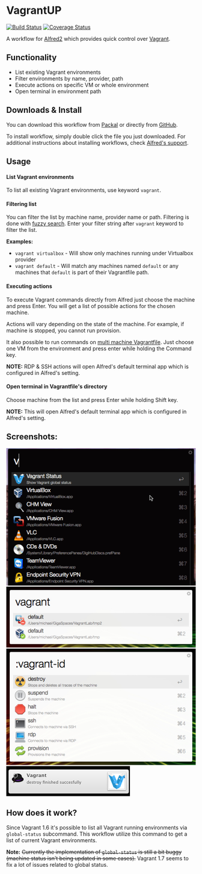 # VagrantUP
[![Build Status](https://travis-ci.org/m1keil/alfred-vagrant-workflow.svg?branch=master)](https://travis-ci.org/m1keil/alfred-vagrant-workflow) [![Coverage Status](https://coveralls.io/repos/m1keil/alfred-vagrant-workflow/badge.svg)](https://coveralls.io/r/m1keil/alfred-vagrant-workflow)

A workflow for [Alfred2](http://www.alfredapp.com) which provides quick control over [Vagrant](vagrantup.com).

## Functionality
* List existing Vagrant environments
* Filter environments by name, provider, path
* Execute actions on specific VM or whole environment
* Open terminal in environment path

## Downloads & Install
You can download this workflow from [Packal](http://www.packal.org/workflow/vagrantup) or directly from [GitHub](https://github.com/m1keil/alfred-vagrant-workflow/releases).

To install workflow, simply double click the file you just downloaded. For additional instructions about installing workflows, check [Alfred's support](http://support.alfredapp.com/workflows:installing).

## Usage
#### List Vagrant environments
To list all existing Vagrant environments, use keyword `vagrant`.

#### Filtering list
You can filter the list by machine name, provider name or path. 
Filtering is done with [fuzzy search](http://en.wikipedia.org/wiki/Approximate_string_matching). Enter your filter string after `vagrant` keyword to filter the list.

**Examples:**
 - `vagrant virtualbox` - Will show only machines running under Virtualbox provider
 - `vagrant default` - Will match any machines named `default` or any machines that `default` is part of their Vagrantfile path.

#### Executing actions
To execute Vagrant commands directly from Alfred just choose the machine and press Enter. You will get a list of possible actions for the chosen machine.

Actions will vary depending on the state of the machine. For example, if machine is stopped, you cannot run provision.

It also possible to run commands on [multi machine Vagrantfile](https://docs.vagrantup.com/v2/multi-machine/index.html). Just choose one VM from the environment and press enter while holding the Command key.

**NOTE:** RDP & SSH actions will open Alfred's default terminal app which is configured in Alfred's setting. 

#### Open terminal in Vagrantfile's directory
Choose machine from the list and press Enter while holding Shift key. 

**NOTE:** This will open Alfred's default terminal app which is configured in Alfred's setting. 

## Screenshots:
![Screenshot](screenshots/demo.gif?raw=true "Vagrant global-status")
![Screenshot](screenshots/global-status.jpg?raw=true "Vagrant global-status")
![Screenshot](screenshots/machine-actions.jpg?raw=true "Vagrant actions")
![Screenshot](screenshots/notifications.jpg?raw=true "Notifications")

## How does it work?
Since Vagrant 1.6 it's possible to list all Vagrant running environments via `global-status` subcommand.
This workflow utilize this command to get a list of current Vagrant environments.

**Note:** ~~Currently the implementation of `global-status` is still a bit buggy (machine status isn't being updated in some cases).~~ Vagrant 1.7 seems to fix a lot of issues related to global status.
